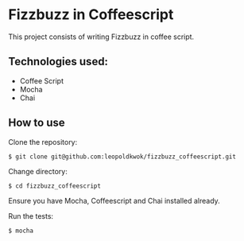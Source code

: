 Fizzbuzz in Coffeescript
========================

This project consists of writing Fizzbuzz in coffee script. 

Technologies used:
------------------

* Coffee Script
* Mocha
* Chai

How to use
-----------

Clone the repository:

```shell
$ git clone git@github.com:leopoldkwok/fizzbuzz_coffeescript.git
```

Change directory:

```shell
$ cd fizzbuzz_coffeescript
```

Ensure you have Mocha, Coffeescript and Chai installed already.  

Run the tests:

```shell
$ mocha
```